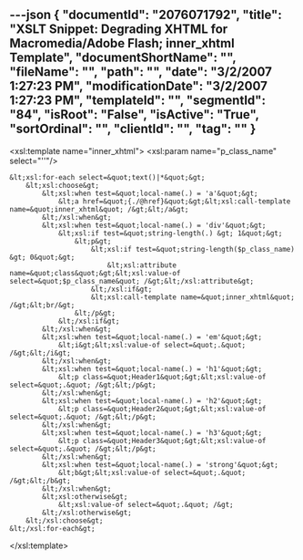 ---json
{
  "documentId": "2076071792",
  "title": "XSLT Snippet: Degrading XHTML for Macromedia/Adobe Flash; inner_xhtml Template",
  "documentShortName": "",
  "fileName": "",
  "path": "",
  "date": "3/2/2007 1:27:23 PM",
  "modificationDate": "3/2/2007 1:27:23 PM",
  "templateId": "",
  "segmentId": "84",
  "isRoot": "False",
  "isActive": "True",
  "sortOrdinal": "",
  "clientId": "",
  "tag": ""
}
---

&lt;xsl:template name=&quot;inner_xhtml&quot;&gt;
    &lt;xsl:param name=&quot;p_class_name&quot; select=&quot;''&quot;/&gt;

    &lt;xsl:for-each select=&quot;text()|*&quot;&gt;
        &lt;xsl:choose&gt;
            &lt;xsl:when test=&quot;local-name(.) = 'a'&quot;&gt;
                &lt;a href=&quot;{./@href}&quot;&gt;&lt;xsl:call-template name=&quot;inner_xhtml&quot; /&gt;&lt;/a&gt;
            &lt;/xsl:when&gt;
            &lt;xsl:when test=&quot;local-name(.) = 'div'&quot;&gt;
                &lt;xsl:if test=&quot;string-length(.) &gt; 1&quot;&gt;
                    &lt;p&gt;
                        &lt;xsl:if test=&quot;string-length($p_class_name) &gt; 0&quot;&gt;
                            &lt;xsl:attribute name=&quot;class&quot;&gt;&lt;xsl:value-of select=&quot;$p_class_name&quot; /&gt;&lt;/xsl:attribute&gt;
                        &lt;/xsl:if&gt;
                        &lt;xsl:call-template name=&quot;inner_xhtml&quot; /&gt;&lt;br/&gt;
                    &lt;/p&gt;
                &lt;/xsl:if&gt;
            &lt;/xsl:when&gt;
            &lt;xsl:when test=&quot;local-name(.) = 'em'&quot;&gt;
                &lt;i&gt;&lt;xsl:value-of select=&quot;.&quot; /&gt;&lt;/i&gt;
            &lt;/xsl:when&gt;
            &lt;xsl:when test=&quot;local-name(.) = 'h1'&quot;&gt;
                &lt;p class=&quot;Header1&quot;&gt;&lt;xsl:value-of select=&quot;.&quot; /&gt;&lt;/p&gt;
            &lt;/xsl:when&gt;
            &lt;xsl:when test=&quot;local-name(.) = 'h2'&quot;&gt;
                &lt;p class=&quot;Header2&quot;&gt;&lt;xsl:value-of select=&quot;.&quot; /&gt;&lt;/p&gt;
            &lt;/xsl:when&gt;
            &lt;xsl:when test=&quot;local-name(.) = 'h3'&quot;&gt;
                &lt;p class=&quot;Header3&quot;&gt;&lt;xsl:value-of select=&quot;.&quot; /&gt;&lt;/p&gt;
            &lt;/xsl:when&gt;
            &lt;xsl:when test=&quot;local-name(.) = 'strong'&quot;&gt;
                &lt;b&gt;&lt;xsl:value-of select=&quot;.&quot; /&gt;&lt;/b&gt;
            &lt;/xsl:when&gt;
            &lt;xsl:otherwise&gt;
                &lt;xsl:value-of select=&quot;.&quot; /&gt;
            &lt;/xsl:otherwise&gt;
        &lt;/xsl:choose&gt;
    &lt;/xsl:for-each&gt;
&lt;/xsl:template&gt;
